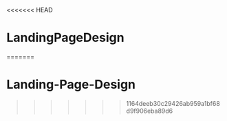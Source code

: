 <<<<<<< HEAD
# LandingPageDesign
=======
# Landing-Page-Design
>>>>>>> 1164deeb30c29426ab959a1bf68d9f906eba89d6
